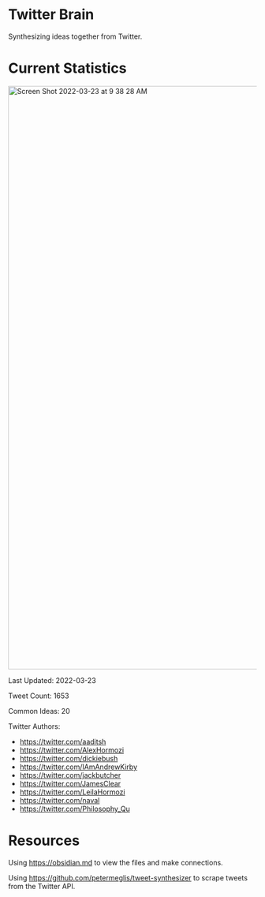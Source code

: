 # Twitter Brain
Synthesizing ideas together from Twitter.

# Current Statistics
<img width="1182" alt="Screen Shot 2022-03-23 at 9 38 28 AM" src="https://user-images.githubusercontent.com/24641573/159737818-908310c4-1a3a-44ea-9e77-c7eb9d21b464.png">

Last Updated: 2022-03-23

Tweet Count: 1653

Common Ideas: 20

Twitter Authors:
- https://twitter.com/aaditsh
- https://twitter.com/AlexHormozi
- https://twitter.com/dickiebush
- https://twitter.com/IAmAndrewKirby
- https://twitter.com/jackbutcher
- https://twitter.com/JamesClear
- https://twitter.com/LeilaHormozi
- https://twitter.com/naval
- https://twitter.com/Philosophy_Qu

# Resources
Using https://obsidian.md to view the files and make connections.

Using https://github.com/petermeglis/tweet-synthesizer to scrape tweets from the Twitter API.
